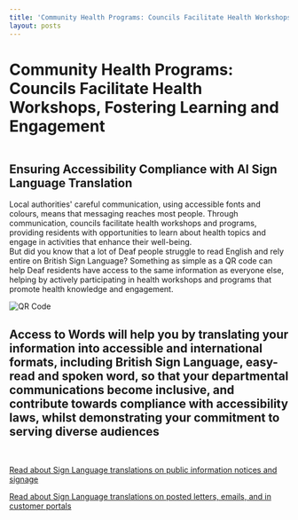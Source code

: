 ```yaml
---
title: 'Community Health Programs: Councils Facilitate Health Workshops, Fostering Learning and Engagement'
layout: posts
---
```


# Community Health Programs: Councils Facilitate Health Workshops, Fostering Learning and Engagement

![]()

## Ensuring Accessibility Compliance with AI Sign Language Translation

Local authorities' careful communication, using accessible fonts and colours, means that messaging reaches most people.  Through communication, councils facilitate health workshops and programs, providing residents with opportunities to learn about health topics and engage in activities that enhance their well-being.  
But did you know that a lot of Deaf people struggle to read English and rely entire on British Sign Language?
Something as simple as a QR code can help Deaf residents have access to the same information as everyone else, helping by actively participating in health workshops and programs that promote health knowledge and engagement.

![QR Code](/posts/images/qr-contact.png)

## Access to Words will help you by translating your information into accessible and international formats, including British Sign Language, easy-read and spoken word, so that your departmental communications become inclusive, and contribute towards compliance with accessibility laws, whilst demonstrating your commitment to serving diverse audiences

<br/>

[Read about Sign Language translations on public information notices and signage](/solutions/gazette)

[Read about Sign Language translations on posted letters, emails, and in customer portals](/solutions/correspondent)

